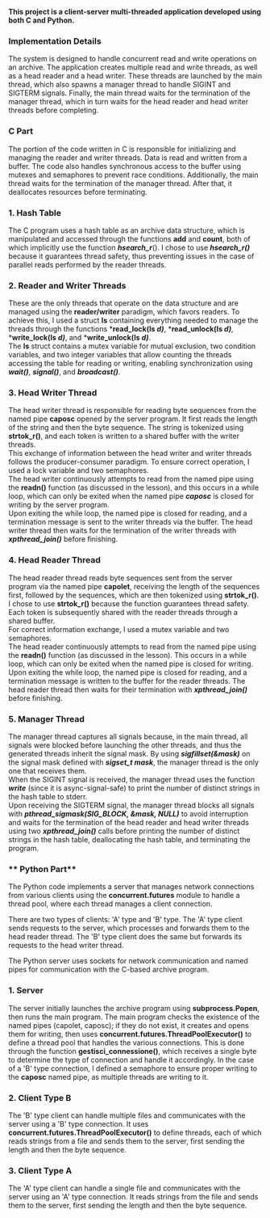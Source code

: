 
**This project is a client-server multi-threaded application developed using both C and Python.**

### **Implementation Details**

The system is designed to handle concurrent read and write operations on an archive. The application creates multiple read and write threads, as well as a head reader and a head writer. These threads are launched by the main thread, which also spawns a manager thread to handle SIGINT and SIGTERM signals. Finally, the main thread waits for the termination of the manager thread, which in turn waits for the head reader and head writer threads before completing.

### **C Part**

The portion of the code written in C is responsible for initializing and managing the reader and writer threads. Data is read and written from a buffer. The code also handles synchronous access to the buffer using mutexes and semaphores to prevent race conditions. Additionally, the main thread waits for the termination of the manager thread. After that, it deallocates resources before terminating.

### **1. Hash Table**

The C program uses a hash table as an archive data structure, which is manipulated and accessed through the functions **add** and **count**, both of which implicitly use the function ***hsearch_r***(). I chose to use ***hsearch_r()*** because it guarantees thread safety, thus preventing issues in the case of parallel reads performed by the reader threads.

### **2. Reader and Writer Threads**

These are the only threads that operate on the data structure and are managed using the **reader/writer** paradigm, which favors readers. To achieve this, I used a struct **ls** containing everything needed to manage the threads through the functions ***read_lock(ls *d)***, ***read_unlock(ls *d)***, ***write_lock(ls *d)***, and ***write_unlock(ls *d)***.  
The **ls** struct contains a mutex variable for mutual exclusion, two condition variables, and two integer variables that allow counting the threads accessing the table for reading or writing, enabling synchronization using ***wait()***, ***signal()***, and ***broadcast()***.

### **3. Head Writer Thread**

The head writer thread is responsible for reading byte sequences from the named pipe ****caposc**** opened by the server program. It first reads the length of the string and then the byte sequence. The string is tokenized using ****strtok_r()****, and each token is written to a shared buffer with the writer threads.  
This exchange of information between the head writer and writer threads follows the producer-consumer paradigm. To ensure correct operation, I used a lock variable and two semaphores.  
The head writer continuously attempts to read from the named pipe using the ****readn()**** function (as discussed in the lesson), and this occurs in a while loop, which can only be exited when the named pipe ***caposc*** is closed for writing by the server program.  
Upon exiting the while loop, the named pipe is closed for reading, and a termination message is sent to the writer threads via the buffer. The head writer thread then waits for the termination of the writer threads with ***xpthread_join()*** before finishing.

### **4. Head Reader Thread**

The head reader thread reads byte sequences sent from the server program via the named pipe ****capolet****, receiving the length of the sequences first, followed by the sequences, which are then tokenized using ****strtok_r()****.  
I chose to use ****strtok_r()**** because the function guarantees thread safety. Each token is subsequently shared with the reader threads through a shared buffer.  
For correct information exchange, I used a mutex variable and two semaphores.  
The head reader continuously attempts to read from the named pipe using the ****readn()**** function (as discussed in the lesson). This occurs in a while loop, which can only be exited when the named pipe is closed for writing.  
Upon exiting the while loop, the named pipe is closed for reading, and a termination message is written to the buffer for the reader threads. The head reader thread then waits for their termination with ***xpthread_join()*** before finishing.

### **5. Manager Thread**

The manager thread captures all signals because, in the main thread, all signals were blocked before launching the other threads, and thus the generated threads inherit the signal mask. By using ***sigfillset(&mask)*** on the signal mask defined with ***sigset_t mask***, the manager thread is the only one that receives them.  
When the SIGINT signal is received, the manager thread uses the function ***write*** (since it is async-signal-safe) to print the number of distinct strings in the hash table to stderr.  
Upon receiving the SIGTERM signal, the manager thread blocks all signals with ***pthread_sigmask(SIG_BLOCK, &mask, NULL)*** to avoid interruption and waits for the termination of the head reader and head writer threads using two ***xpthread_join()*** calls before printing the number of distinct strings in the hash table, deallocating the hash table, and terminating the program.

### ** Python Part**

The Python code implements a server that manages network connections from various clients using the **concurrent.futures** module to handle a thread pool, where each thread manages a client connection.

There are two types of clients: 'A' type and 'B' type. The 'A' type client sends requests to the server, which processes and forwards them to the head reader thread. The 'B' type client does the same but forwards its requests to the head writer thread.

The Python server uses sockets for network communication and named pipes for communication with the C-based archive program.

### **1. Server**

The server initially launches the archive program using **subprocess.Popen**, then runs the main program. The main program checks the existence of the named pipes (capolet, caposc); if they do not exist, it creates and opens them for writing, then uses **concurrent.futures.ThreadPoolExecutor()** to define a thread pool that handles the various connections. This is done through the function **gestisci_connessione()**, which receives a single byte to determine the type of connection and handle it accordingly. In the case of a 'B' type connection, I defined a semaphore to ensure proper writing to the **caposc** named pipe, as multiple threads are writing to it.

### **2. Client Type B**

The 'B' type client can handle multiple files and communicates with the server using a 'B' type connection. It uses **concurrent.futures.ThreadPoolExecutor()** to define threads, each of which reads strings from a file and sends them to the server, first sending the length and then the byte sequence.

### **3. Client Type A**

The 'A' type client can handle a single file and communicates with the server using an 'A' type connection. It reads strings from the file and sends them to the server, first sending the length and then the byte sequence.
